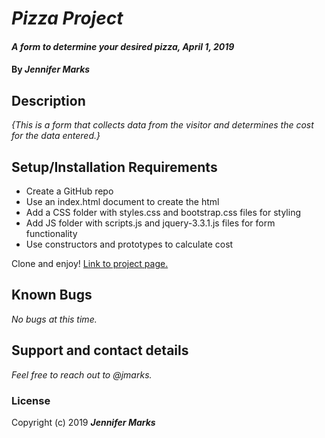 # _Pizza Project_

#### _A form to determine your desired pizza, April 1, 2019_

#### By _**Jennifer Marks**_

## Description

_{This is a form that collects data from the visitor and determines the cost for the data entered.}_

## Setup/Installation Requirements

* Create a GitHub repo
* Use an index.html document to create the html
* Add a CSS folder with styles.css and bootstrap.css files for styling
* Add JS folder with scripts.js and jquery-3.3.1.js files for form functionality
* Use constructors and prototypes to calculate cost

Clone and enjoy! [Link to project page.](github.com/jennifermsstest/epicodus_vacation_project)

## Known Bugs

_No bugs at this time._

## Support and contact details

_Feel free to reach out to @jmarks._


### License

Copyright (c) 2019 **_Jennifer Marks_**
